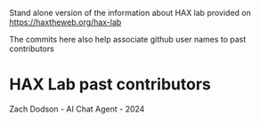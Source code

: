 Stand alone version of the information about HAX lab provided on https://haxtheweb.org/hax-lab

The commits here also help associate github user names to past contributors

# HAX Lab past contributors

Zach Dodson - AI Chat Agent - 2024
